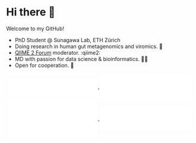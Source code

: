 # Hi there 👋
Welcome to my GitHub! 

- PhD Student @ Sunagawa Lab, ETH Zürich
- Doing research in human gut metagenomics and viromics. 🦠
- [QIIME 2 Forum](https://forum.qiime2.org/) moderator. :qiime2:
- MD with passion for data science & bioinformatics. 👨‍🏫 
- Open for cooperation. 🤝

<a href="https://github.com/valentynbez">
  <img align="center" width="49%" src="./header.svg" />
</a>
<a href="https://github.com/valentynbez">
  <img align="center" width="49%" src="./acti_comm.svg" />
<a href="https://github.com/valentynbez">
  <img align="center" width="49%" src="./iso_calender.svg" />
</a>
<a href="https://github.com/valentynbez">
  <img align="center" width="49%" src="./languages.svg" />
</a>
</div>
